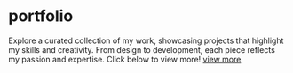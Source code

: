 # portfolio
Explore a curated collection of my work, showcasing projects that highlight my skills and creativity. From design to development, each piece reflects my passion and expertise. Click below to view more!
<a href="https://abhilasharajak.github.io/portfolio/" target="_blank">view more</a>

